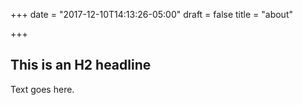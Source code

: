 +++
date = "2017-12-10T14:13:26-05:00"
draft = false
title = "about"

+++

## This is an H2 headline

Text goes here.
